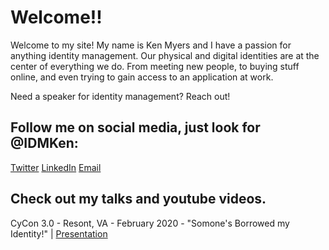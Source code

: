 # Welcome!!

Welcome to my site! My name is Ken Myers and I have a passion for anything identity management. Our physical and digital identities are at the center of everything we do. From meeting new people, to buying stuff online, and even trying to gain access to an application at work.

Need a speaker for identity management? Reach out!

## Follow me on social media, just look for @IDMKen:
[Twitter](https://twitter.com/IDMKen)
[LinkedIn](https://www.linkedin.com/in/idmken/)
[Email](mailto:mail@myers.guru)

## Check out my talks and youtube videos.
CyCon 3.0 - Resont, VA - February 2020 - "Somone's Borrowed my Identity!" | [Presentation](/talks/CyCon3.ppsx)
